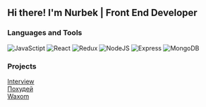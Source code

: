 ## Hi there! I'm Nurbek | Front End Developer

### Languages and Tools
![JavaSctipt](https://img.shields.io/badge/JavaScript-grey?style=for-the-badge&logo=JavaScript)
![React](https://img.shields.io/badge/React-grey?style=for-the-badge&logo=React)
![Redux](https://img.shields.io/badge/Redux-grey?style=for-the-badge&logo=Redux)
![NodeJS](https://img.shields.io/badge/NodeJS-grey?style=for-the-badge&logo=Node.js)
![Express](https://img.shields.io/badge/Express-grey?style=for-the-badge&logo=Express)
![MongoDB](https://img.shields.io/badge/MongoDB-grey?style=for-the-badge&logo=MongoDB)


### Projects 

<a href='#' target="_blank">Interview</a><br/>
<a href='https://constructor-diet.herokuapp.com' target="_blank">Похудей</a><br/>
<a href='https://nurmura88.github.io/Waxom/default.html' target="_blank">Waxom</a>

